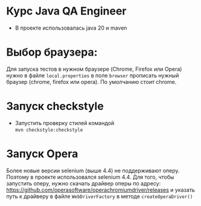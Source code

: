 # Курс Java QA Engineer
- В проекте использовалась java 20 и maven

# Выбор браузера:
Для запуска тестов в нужном браузере (Chrome, Firefox или Opera)
нужно в файле `local.properties` в поле `browser` прописать 
нужный браузер (chrome, firefox или opera).
По умолчанию стоит chrome.

# Запуск checkstyle
- Запустить проверку стилей командой  
`mvn checkstyle:checkstyle`

# Запуск Opera
Более новые версии selenium (выше 4.4) не поддерживают оперу. Поэтому в проекте
использовался selenium 4.4.
Для того, чтобы запустить оперу, нужно скачать драйвер оперы по адресу:
https://github.com/operasoftware/operachromiumdriver/releases и указать путь
 к драйверу в файле `WebDriverFactory` в методе `createOperaDriver()`